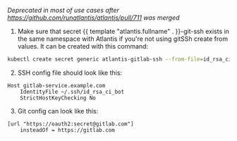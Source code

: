 *Deprecated in most of use cases after https://github.com/runatlantis/atlantis/pull/711 was merged*

1. Make sure that secret {{ template "atlantis.fullname" . }}-git-ssh exists in the same namespace with Atlantis if you're not using gitSSh create from values. It can be created with this command:

```bash
kubectl create secret generic atlantis-gitlab-ssh --from-file=id_rsa_ci_bot=id_rsa_ci_bot --from-file=config=ssh_config -n infra
```

2. SSH config file should look like this:

```text
Host gitlab-service.example.com
    IdentityFile ~/.ssh/id_rsa_ci_bot
    StrictHostKeyChecking No
```

3. Git config can look like this:
```
[url "https://oauth2:secret@gitlab.com"]
    insteadOf = https://gitlab.com
```
